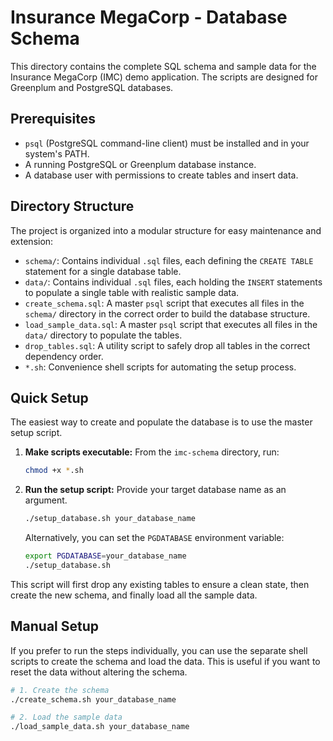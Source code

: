 # Insurance MegaCorp - Database Schema

This directory contains the complete SQL schema and sample data for the Insurance MegaCorp (IMC) demo application. The scripts are designed for Greenplum and PostgreSQL databases.

## Prerequisites

-   `psql` (PostgreSQL command-line client) must be installed and in your system's PATH.
-   A running PostgreSQL or Greenplum database instance.
-   A database user with permissions to create tables and insert data.

## Directory Structure

The project is organized into a modular structure for easy maintenance and extension:

-   `schema/`: Contains individual `.sql` files, each defining the `CREATE TABLE` statement for a single database table.
-   `data/`: Contains individual `.sql` files, each holding the `INSERT` statements to populate a single table with realistic sample data.
-   `create_schema.sql`: A master `psql` script that executes all files in the `schema/` directory in the correct order to build the database structure.
-   `load_sample_data.sql`: A master `psql` script that executes all files in the `data/` directory to populate the tables.
-   `drop_tables.sql`: A utility script to safely drop all tables in the correct dependency order.
-   `*.sh`: Convenience shell scripts for automating the setup process.

## Quick Setup

The easiest way to create and populate the database is to use the master setup script.

1.  **Make scripts executable:**
    From the `imc-schema` directory, run:
    ```sh
    chmod +x *.sh
    ```

2.  **Run the setup script:**
    Provide your target database name as an argument.
    ```sh
    ./setup_database.sh your_database_name
    ```
    Alternatively, you can set the `PGDATABASE` environment variable:
    ```sh
    export PGDATABASE=your_database_name
    ./setup_database.sh
    ```

This script will first drop any existing tables to ensure a clean state, then create the new schema, and finally load all the sample data.

## Manual Setup

If you prefer to run the steps individually, you can use the separate shell scripts to create the schema and load the data. This is useful if you want to reset the data without altering the schema.

```sh
# 1. Create the schema
./create_schema.sh your_database_name

# 2. Load the sample data
./load_sample_data.sh your_database_name
```